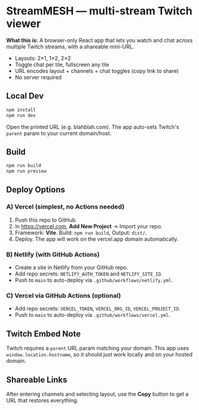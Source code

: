 # StreamMESH — multi-stream Twitch viewer

**What this is:** A browser-only React app that lets you watch and chat across multiple Twitch streams, with a shareable mini-URL.

- Layouts: 2×1, 1×2, 2×2
- Toggle chat per tile, fullscreen any tile
- URL encodes layout + channels + chat toggles (copy link to share)
- No server required

## Local Dev

```bash
npm install
npm run dev
```

Open the printed URL (e.g. blahblah.com). The app auto-sets Twitch's `parent` param to your current domain/host.

## Build

```bash
npm run build
npm run preview
```

## Deploy Options

### A) Vercel (simplest, no Actions needed)
1. Push this repo to GitHub.
2. In https://vercel.com, **Add New Project** → Import your repo.
3. Framework: **Vite**. Build: `npm run build`, Output: `dist/`.
4. Deploy. The app will work on the vercel.app domain automatically.

### B) Netlify (with GitHub Actions)
- Create a site in Netlify from your GitHub repo.
- Add repo secrets: `NETLIFY_AUTH_TOKEN` and `NETLIFY_SITE_ID`.
- Push to `main` to auto-deploy via `.github/workflows/netlify.yml`.

### C) Vercel via GitHub Actions (optional)
- Add repo secrets: `VERCEL_TOKEN`, `VERCEL_ORG_ID`, `VERCEL_PROJECT_ID`.
- Push to `main` to auto-deploy via `.github/workflows/vercel.yml`.

## Twitch Embed Note
Twitch requires a `parent` URL param matching your domain. This app uses `window.location.hostname`, so it should just work locally and on your hosted domain.

## Shareable Links
After entering channels and selecting layout, use the **Copy** button to get a URL that restores everything.


